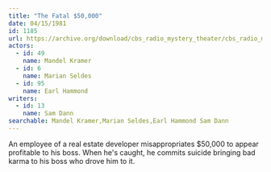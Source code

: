 ```yaml
---
title: "The Fatal $50,000"
date: 04/15/1981
id: 1185
url: https://archive.org/download/cbs_radio_mystery_theater/cbs_radio_mystery_theater-1151-1200.zip/cbs_radio_mystery_theater-1151-1200%2Fcbsrmt_1185_the_fatal_50000.mp3
actors:  
  - id: 49
    name: Mandel Kramer  
  - id: 6
    name: Marian Seldes  
  - id: 95
    name: Earl Hammond
writers:  
  - id: 13
    name: Sam Dann
searchable: Mandel Kramer,Marian Seldes,Earl Hammond Sam Dann
---
```

An employee of a real estate developer misappropriates $50,000 to appear profitable to his boss. When he's caught, he commits suicide bringing bad karma to his boss who drove him to it.